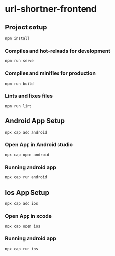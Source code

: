 # url-shortner-frontend

## Project setup
```
npm install
```

### Compiles and hot-reloads for development
```
npm run serve
```

### Compiles and minifies for production
```
npm run build
```

### Lints and fixes files
```
npm run lint
```

## Android App Setup
```
npx cap add android
```

### Open App in Android studio
```
npx cap open android
```

### Running android app
```
npx cap run android
```

## Ios App Setup
```
npx cap add ios
```

### Open App in xcode
```
npx cap open ios
```

### Running android app
```
npx cap run ios
```
